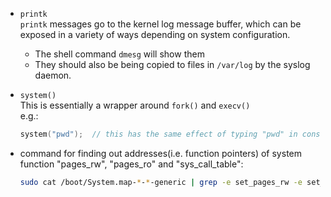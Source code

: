 - `printk`  
  `printk` messages go to the kernel log message buffer, which can be exposed in a variety of ways depending on system configuration.  
  - The shell command `dmesg` will show them  
  - They should also be being copied to files in `/var/log` by the syslog daemon.  

- `system()`  
  This is essentially a wrapper around `fork()` and `execv()`  
  e.g.:  
  ```c
  system("pwd");  // this has the same effect of typing "pwd" in console
  ```
- command for finding out addresses(i.e. function pointers) of system function "pages_rw", "pages_ro" and "sys_call_table":  
  ```bash
  sudo cat /boot/System.map-*-*-generic | grep -e set_pages_rw -e set_pages_ro -e sys_call_table
  ```
